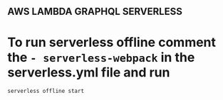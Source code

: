 ## AWS LAMBDA GRAPHQL SERVERLESS

# To run serverless offline comment the `- serverless-webpack` in the serverless.yml file and run 
`serverless offline start`